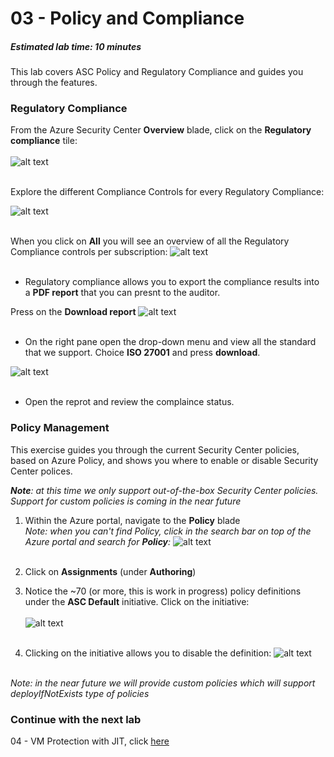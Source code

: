 ﻿# 03 - Policy and Compliance
##### Estimated lab time: 10 minutes

This lab covers ASC Policy and Regulatory Compliance and guides you through the features.<br>

### Regulatory Compliance
From the Azure Security Center **Overview** blade, click on the **Regulatory compliance** tile: <br><br>
![alt text](https://raw.githubusercontent.com/yaniv-shasha/Azure-Security-Center-1/master/Labs/03%20-%20Policy%20and%20Compliance/Screenshots/policy_compliance_dashboard.png
)<br><br>

Explore the different Compliance Controls for every Regulatory Compliance: <br>

![alt text](https://raw.githubusercontent.com/yaniv-shasha/Azure-Security-Center-1/master/Labs/03%20-%20Policy%20and%20Compliance/Screenshots/policy_compliance_details.png
)<br><br>

When you click on **All** you will see an overview of all the Regulatory Compliance controls per subscription:
![alt text](https://raw.githubusercontent.com/yaniv-shasha/Azure-Security-Center-1/master/Labs/03%20-%20Policy%20and%20Compliance/Screenshots/ComplianceView.PNG
)<br><br>

* Regulatory compliance allows you to export the compliance results into a **PDF report** that you can presnt to the auditor.

Press on the **Download report**
![alt text](https://raw.githubusercontent.com/yaniv-shasha/Azure-Security-Center-1/master/Labs/03%20-%20Policy%20and%20Compliance/Screenshots/downloadreport.PNG
)<br><br>

* On the right pane open the drop-down menu and view all the standard that we support.
Choice **ISO 27001** and press **download**.

![alt text](https://raw.githubusercontent.com/yaniv-shasha/Azure-Security-Center-1/master/Labs/03%20-%20Policy%20and%20Compliance/Screenshots/exportreport.PNG
)<br><br>

* Open the reprot and review the complaince status.


### Policy Management
This exercise guides you through the current Security Center policies, based on Azure Policy, and shows you where to enable or disable Security Center polices. <br>

***Note**: at this time we only support out-of-the-box Security Center policies. Support for custom policies is coming in the near future*

1. Within the Azure portal, navigate to the **Policy** blade <br>
*Note: when you can't find Policy, click in the search bar on top of the Azure portal and search for **Policy**:*
![alt text](https://raw.githubusercontent.com/yaniv-shasha/Azure-Security-Center-1/master/Labs/03%20-%20Policy%20and%20Compliance/Screenshots/search_policy.png
)<br><br>

2. Click on **Assignments** (under **Authoring**)
3. Notice the ~70 (or more, this is work in progress) policy definitions under the **ASC Default** initiative. Click on the initiative:<br><br>
![alt text](https://raw.githubusercontent.com/yaniv-shasha/Azure-Security-Center-1/master/Labs/03%20-%20Policy%20and%20Compliance/Screenshots/policy_assignment.png
)<br><br>
4. Clicking on the initiative allows you to disable the definition:
![alt text](https://raw.githubusercontent.com/yaniv-shasha/Azure-Security-Center-1/master/Labs/03%20-%20Policy%20and%20Compliance/Screenshots/disable_definition.png
)<br><br>


*Note: in the near future we will provide custom policies which will support deployIfNotExists type of policies*



### Continue with the next lab
04 - VM Protection with JIT, click <a href="https://github.com/yaniv-shasha/Azure-Security-Center-1/tree/master/Labs/04%20-%20VM%20Protection%20with%20JIT" target="_blank">here</a>